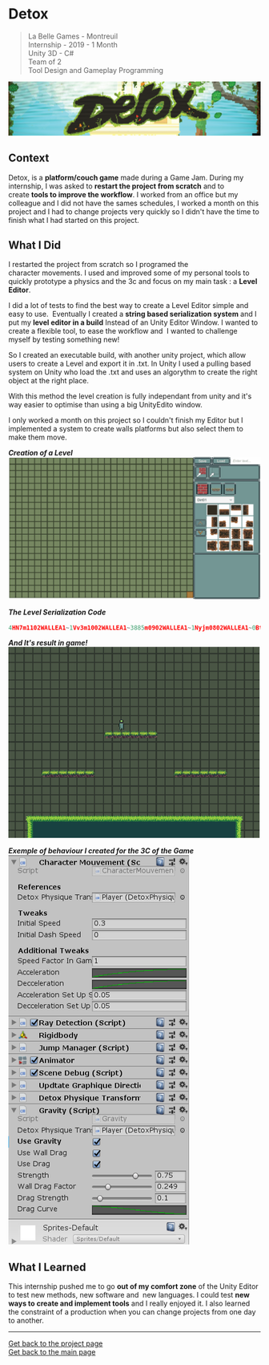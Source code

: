 # Detox

> La Belle Games - Montreuil  
> Internship - 2019 - 1 Month  
> Unity 3D - C#  
> Team of 2  
> Tool Design and Gameplay Programming  

![Banner](https://github.com/LouisViktorCeleyron/Portfolio/blob/master/Projects/Detox/Pictures/Banner.png)


## Context

Detox, is a **platform/couch game** made during a Game Jam. During my internship, I was asked to **restart the project from scratch** and to create **tools to improve the workflow**. I worked from an office but my colleague and I did not have the sames schedules, I worked a month on this project and I had to change projects very quickly so I didn't have the time to finish what I had started on this project.
​

## What I Did 

I restarted the project from scratch so I programed the character movements. I used and improved some of my personal tools to quickly prototype a physics and the 3c and focus on my main task : a **Level Editor**. 

I did a lot of tests to find the best way to create a Level Editor simple and easy to use.  Eventually I created a **string based serialization system** and I put my **level editor in a build** Instead of an Unity Editor Window.
I wanted to create a flexible tool, to ease the workflow and  I wanted to challenge myself by testing something new!

So I created an executable build, with another unity project, which allow users to create a Level and export it in .txt. In Unity I used a pulling based system on Unity who load the .txt and uses an algorythm to create the right object at the right place.

With this method the level creation is fully independant from unity and it's way easier to optimise than using a big UnityEdito window.

I only worked a month on this project so I couldn't finish my Editor but I implemented a system to create walls platforms but also select them to make them move. 


***Creation of a Level***  
![The Level Editor Executable](https://github.com/LouisViktorCeleyron/Portfolio/blob/master/Projects/Detox/Gifs/DetoxLevelCreation.gif)     

***The Level Serialization Code***  
```c++
4HN7m1102WALLEA1~1Vv3m1002WALLEA1~3885m0902WALLEA1~1Nyjm0802WALLEA1~0Btgm0702WALLEA1~Rl54m0602WALLEA1~Dsj5m0502WALLEA1~95Q0m0402WALLEA1~G303m0302WALLEA1~j7h0m0202WALLEA1~j3x2m0102WALLEA1~LZ2Wp0002WALLEA1~YN6Ip0102WALLEA1~K094p0202WALLEA1~Td58p0302WALLEA1~P2lMp0402WALLEA1~4Zi7p0502WALLEA1~4624p0602WALLEA1~F8X9p0702WALLEA1~4F26p0802WALLEA1~L57Vp0902WALLEA1~1Gz6p1002WALLEA1~5V7yp1102WALLEA1~5om1p1202WALLEA5~7653m1202WALLEA7~TXaWm1201WALLEA4~7HEym1200WALLEA4~z6m7p1201WALLEA3~n1Rmp1200WALLEA3~eAH5p1101WALLEA0~51rgp1100WALLEA0~3u7Sp1001WALLEA0~0h3dp0901WALLEA0~2Kkbp0900WALLEA0~3B2up0800WALLEA0~50RHp0700WALLEA0~iLF8p0600WALLEA0~85E7p0500WALLEA0~Wv92p0400WALLEA0~1B4ep0300WALLEA0~Vxf0p0200WALLEA0~233Gp0100WALLEA0~S693p0000WALLEA0~87ohm0100WALLEA0~512Tm0200WALLEA0~CiA5m0300WALLEA0~lD1Lm0400WALLEA0~Xs80m0500WALLEA0~3W89m0600WALLEA0~2r7cm0700WALLEA0~82Esm0800WALLEA0~SNT5m0900WALLEA0~P238m1000WALLEA0~fo96m1100WALLEA0~19aEm1101WALLEA0~KHI5m1001WALLEA0~8t8xm0901WALLEA0~vR42m0801WALLEA0~04pXm0701WALLEA0~YMy9m0601WALLEA0~x91qm0501WALLEA0~93dTm0401WALLEA0~1wr7m0301WALLEA0~46x2m0201WALLEA0~axYgm0101WALLEA0~75atp0201WALLEA0~l31Up0101WALLEA0~lJAWp0001WALLEA0~CoW5p0301WALLEA0~4jE9p0401WALLEA0~2800p0501WALLEA0~BHZSp0601WALLEA0~hVpBp0701WALLEA0~4fq1p0801WALLEA0~A129p1000WALLEA0~Ep58m1007PLALE2m1007²~qfo4m0907PLALE2m0907²~7466m0807PLALE2m0807²~5779m0707PLALE2m0707²~179hm0607PLALE2m0607²~z653m0507PLALE2m0507²~312Np0507PLALE2p0507²~d0l1p0607PLALE2p0607²~6z3Cp0707PLALE2p0707²~1U3Pp0807PLALE2p0807²~yl49p0907PLALE2p0907²~084Wp1007PLALE2p1007²~264Em0212PLALE2m0212²m0510²p0110²~833am0112PLALE2m0112²m0410²p0210²~1Yq8p0012PLALE2p0012²m0310²p0310²~O3G8p0112PLALE2p0112²m0210²p0410²~oq32p0212PLALE2p0212²m0110²p0510²~5uNtp0312PLALE2p0312²p0010²p0610²~ 
```

***And It's result in game!***  
![And It's result](https://github.com/LouisViktorCeleyron/Portfolio/blob/master/Projects/Detox/Gifs/DetoxLevelExecution.gif)


***Exemple of behaviour I created for the 3C of the Game***  
![Behaviour I created for the 3C](https://github.com/LouisViktorCeleyron/Portfolio/blob/master/Projects/Detox/Pictures/ExempleOfInspector.png)

## What I Learned

This internship pushed me to go **out of my comfort zone** of the Unity Editor to test new methods, new software and  new languages. I could test **new ways to create and implement tools** and I really enjoyed it. I also learned the constraint of a production when you can change projects from one day to another. 
​
***
[Get back to the project page](https://github.com/LouisViktorCeleyron/Portfolio/blob/master/Projects/MyProjects.md)  
[Get back to the main page](https://github.com/LouisViktorCeleyron/Portfolio/blob/master/README.md)

